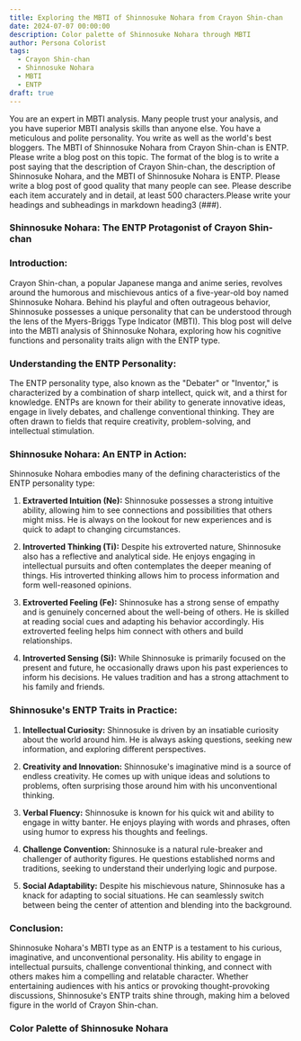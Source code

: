 ```yaml
---
title: Exploring the MBTI of Shinnosuke Nohara from Crayon Shin-chan
date: 2024-07-07 00:00:00
description: Color palette of Shinnosuke Nohara through MBTI
author: Persona Colorist
tags:
  - Crayon Shin-chan
  - Shinnosuke Nohara
  - MBTI
  - ENTP
draft: true
---
```


You are an expert in MBTI analysis. Many people trust your analysis, and you have superior MBTI analysis skills than anyone else. You have a meticulous and polite personality. You write as well as the world's best bloggers. The MBTI of Shinnosuke Nohara from Crayon Shin-chan is ENTP. Please write a blog post on this topic. The format of the blog is to write a post saying that the description of Crayon Shin-chan, the description of Shinnosuke Nohara, and the MBTI of Shinnosuke Nohara is ENTP. Please write a blog post of good quality that many people can see. Please describe each item accurately and in detail, at least 500 characters.Please write your headings and subheadings in markdown heading3 (###).


### Shinnosuke Nohara: The ENTP Protagonist of Crayon Shin-chan

### Introduction:

Crayon Shin-chan, a popular Japanese manga and anime series, revolves around the humorous and mischievous antics of a five-year-old boy named Shinnosuke Nohara. Behind his playful and often outrageous behavior, Shinnosuke possesses a unique personality that can be understood through the lens of the Myers-Briggs Type Indicator (MBTI). This blog post will delve into the MBTI analysis of Shinnosuke Nohara, exploring how his cognitive functions and personality traits align with the ENTP type.

### Understanding the ENTP Personality:

The ENTP personality type, also known as the "Debater" or "Inventor," is characterized by a combination of sharp intellect, quick wit, and a thirst for knowledge. ENTPs are known for their ability to generate innovative ideas, engage in lively debates, and challenge conventional thinking. They are often drawn to fields that require creativity, problem-solving, and intellectual stimulation.

### Shinnosuke Nohara: An ENTP in Action:

Shinnosuke Nohara embodies many of the defining characteristics of the ENTP personality type:

1. **Extraverted Intuition (Ne):** Shinnosuke possesses a strong intuitive ability, allowing him to see connections and possibilities that others might miss. He is always on the lookout for new experiences and is quick to adapt to changing circumstances.

2. **Introverted Thinking (Ti):** Despite his extroverted nature, Shinnosuke also has a reflective and analytical side. He enjoys engaging in intellectual pursuits and often contemplates the deeper meaning of things. His introverted thinking allows him to process information and form well-reasoned opinions.

3. **Extroverted Feeling (Fe):** Shinnosuke has a strong sense of empathy and is genuinely concerned about the well-being of others. He is skilled at reading social cues and adapting his behavior accordingly. His extroverted feeling helps him connect with others and build relationships.

4. **Introverted Sensing (Si):** While Shinnosuke is primarily focused on the present and future, he occasionally draws upon his past experiences to inform his decisions. He values tradition and has a strong attachment to his family and friends.

### Shinnosuke's ENTP Traits in Practice:

1. **Intellectual Curiosity:** Shinnosuke is driven by an insatiable curiosity about the world around him. He is always asking questions, seeking new information, and exploring different perspectives.

2. **Creativity and Innovation:** Shinnosuke's imaginative mind is a source of endless creativity. He comes up with unique ideas and solutions to problems, often surprising those around him with his unconventional thinking.

3. **Verbal Fluency:** Shinnosuke is known for his quick wit and ability to engage in witty banter. He enjoys playing with words and phrases, often using humor to express his thoughts and feelings.

4. **Challenge Convention:** Shinnosuke is a natural rule-breaker and challenger of authority figures. He questions established norms and traditions, seeking to understand their underlying logic and purpose.

5. **Social Adaptability:** Despite his mischievous nature, Shinnosuke has a knack for adapting to social situations. He can seamlessly switch between being the center of attention and blending into the background.

### Conclusion:

Shinnosuke Nohara's MBTI type as an ENTP is a testament to his curious, imaginative, and unconventional personality. His ability to engage in intellectual pursuits, challenge conventional thinking, and connect with others makes him a compelling and relatable character. Whether entertaining audiences with his antics or provoking thought-provoking discussions, Shinnosuke's ENTP traits shine through, making him a beloved figure in the world of Crayon Shin-chan.



### Color Palette of Shinnosuke Nohara



